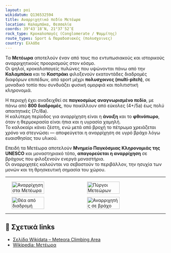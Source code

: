 ```yaml
---
layout: poi
wikidatum: Q136532594
title: Αναρριχητικό πεδίο Μετέωρα
location: Καλαμπάκα, Θεσσαλία
coords: 39°43′18″N, 21°37′52″E
rock_type: Κροκαλοπαγές (Conglomerate / Ψαμμίτης)
route_types: Sport & Παραδοσιακές (πολυσχοινες)
country: Ελλάδα
---
```


Τα **Μετέωρα** αποτελούν έναν από τους πιο εντυπωσιακούς και ιστορικούς αναρριχητικούς προορισμούς στον κόσμο.  
Οι ψηλοί, κροκαλοπαγείς πυλώνες που υψώνονται πάνω από την **Καλαμπάκα** και το **Καστράκι** φιλοξενούν εκατοντάδες διαδρομές διαφόρων επιπέδων, από sport μέχρι **πολυσχοινες (multi-pitch)**, σε μοναδικό τοπίο που συνδυάζει φυσική ομορφιά και πολιτιστική κληρονομιά.  

Η περιοχή έχει αναδειχθεί σε **παγκοσμίως αναγνωρισμένο πεδίο**, με πάνω από **800 διαδρομές**, που ποικίλλουν από εύκολες (4+/5a) έως πολύ απαιτητικές (7c/8a).  
Η καλύτερη περίοδος για αναρρίχηση είναι η **άνοιξη** και το **φθινόπωρο**, όταν η θερμοκρασία είναι ήπια και η υγρασία χαμηλή.  
Το καλοκαίρι κάνει ζέστη, ενώ μετά από βροχή το πέτρωμα χρειάζεται χρόνο να στεγνώσει — αποφεύγεται η αναρρίχηση σε υγρό βράχο λόγω ευαισθησίας του υλικού.  

Επειδή τα Μετέωρα αποτελούν **Μνημείο Παγκόσμιας Κληρονομιάς της UNESCO** και μοναστηριακό τόπο, **απαγορεύεται η αναρρίχηση** σε βράχους που φιλοξενούν ενεργά μοναστήρια.  
Οι αναρριχητές καλούνται να σεβαστούν το περιβάλλον, την ησυχία των μονών και τη θρησκευτική σημασία του χώρου.

---

<div style="display: flex; flex-wrap: wrap; gap: 10px; justify-content: center;">
  <img src="{{ '/assets/images/meteora1.jpg' | relative_url }}" width="45%" alt="Αναρρίχηση στα Μετέωρα">
  <img src="{{ '/assets/images/meteora2.jpg' | relative_url }}" width="45%" alt="Πύργοι Μετεώρων">
  <img src="{{ '/assets/images/meteora3.jpg' | relative_url }}" width="45%" alt="Θέα από διαδρομή">
  <img src="{{ '/assets/images/meteora4.jpg' | relative_url }}" width="45%" alt="Αναρριχητής σε βράχο">
</div>

---

## 🔗 Σχετικά links

- [Σελίδα Wikidata – Meteora Climbing Area](https://www.wikidata.org/wiki/Q136532594)  
- [Wikipedia: Μετέωρα](https://el.wikipedia.org/wiki/%CE%9C%CE%B5%CF%84%CE%AD%CF%89%CF%81%CE%B1)
